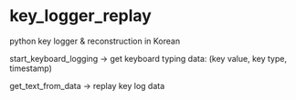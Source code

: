 # key_logger_replay
python key logger &amp; reconstruction in Korean 

start_keyboard_logging -> get keyboard typing data: (key value, key type, timestamp)


get_text_from_data -> replay key log data
